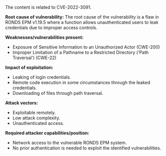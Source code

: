 The content is related to CVE-2022-3091.

**Root cause of vulnerability:**
The root cause of the vulnerability is a flaw in RONDS EPM v1.19.5 where a function allows unauthenticated users to leak credentials due to improper access controls.

**Weaknesses/vulnerabilities present:**
- Exposure of Sensitive Information to an Unauthorized Actor (CWE-200)
- Improper Limitation of a Pathname to a Restricted Directory ('Path Traversal') (CWE-22)

**Impact of exploitation:**
- Leaking of login credentials.
- Remote code execution in some circumstances through the leaked credentials.
- Downloading of files through path traversal.

**Attack vectors:**
- Exploitable remotely.
- Low attack complexity.
- Unauthenticated access.

**Required attacker capabilities/position:**
- Network access to the vulnerable RONDS EPM system.
- No prior authentication is needed to exploit the identified vulnerabilities.